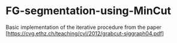 # FG-segmentation-using-MinCut

Basic implementation of the iterative procedure from the paper [https://cvg.ethz.ch/teaching/cvl/2012/grabcut-siggraph04.pdf]
